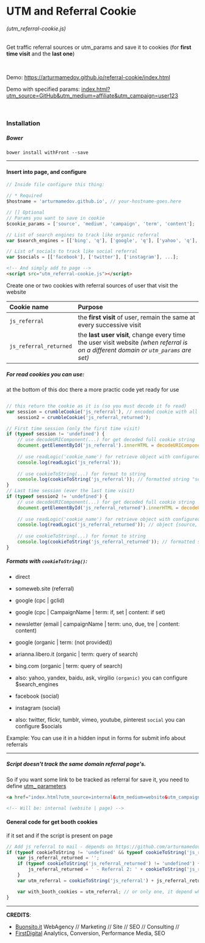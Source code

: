 # UTM and Referral Cookie 
###### (utm_referral-cookie.js)
Get traffic referral sources or utm_params and save it to cookies (for __first time visit__ and the __last one__)

&nbsp;

Demo: https://arturmamedov.github.io/referral-cookie/index.html

Demo with specified params: [index.html?utm_source=GitHub&utm_medium=affiliate&utm_campaign=user123](https://arturmamedov.github.io/referral-cookie/index.html?utm_source=GitHub&utm_medium=affiliate&utm_campaign=user123)

&nbsp;

### Installation

##### Bower
```
bower install withFront --save
```

-------------------

#### Insert into page, and configure

```js
// Inside file configure this thing:

// * Required
$hostname = 'arturmamedov.github.io', // your-hostname-goes.here

// [] Optional
// Params you want to save in cookie
$cookie_params = ['source', 'medium', 'campaign', 'term', 'content'];

// List of search engines to track like organic referral
var $search_engines = [['bing', 'q'], ['google', 'q'], ['yahoo', 'q'], ['baidu', 'q'] ...];

// List of socials to track like social referral
var $socials = [['facebook'], ['twitter'], ['instagram'], ...];
```

```html
<!-- And simply add to page -->
<script src="utm_referral-cookie.js"></script>
```


Create one or two cookies with referral sources of user that visit the website

| Cookie name   | Purpose       |
| :------------ |:--------------|
| `js_referral` | the __first visit__ of user, remain the same at every successive visit |
| `js_referral_returned` | the __last user visit__, change every time the user visit website *(when referral is on a different domain or `utm_params` are set)* |


##### For read cookies you can use:
at the bottom of this doc there a more practic code yet ready for use

```js

// this return the cookie as it is (so you must decode it fo read)
var session = crumbleCookie('js_referral'), // encoded cookie with all params
    session2 = crumbleCookie('js_referral_returned');

// First time session (only the first time visit)
if (typeof session != 'undefined') {
    // use decodeURIComponent(...) for get decoded full cookie string 
    document.getElementById('js_referral').innerHTML = decodeURIComponent(session);
    
    // use readLogic('cookie_name') for retrieve object with configured $cookie_params
    console.log(readLogic('js_referral')); 
    
    // use cookieToString(...) for format to string
    console.log(cookieToString('js_referral')); // formatted string "source (medium | campaign | term: term | content: content)"
}
// Last time session (ever the last time visit)
if (typeof session2 != 'undefined') {
    // use decodeURIComponent(...) for get decoded full cookie string
    document.getElementById('js_referral_returned').innerHTML = decodeURIComponent(session2);
    
    // use readLogic('cookie_name') for retrieve object with configured $cookie_params
    console.log(readLogic('js_referral_returned')); // object {source, medium, campaign, term, content}
    
    // use cookieToString(...) for format to string
    console.log(cookieToString('js_referral_returned')); // formatted string "source (medium | campaign | term: term | content: content)"
}

```  

##### Formats with `cookieToString()`:

- direct

- someweb.site (referral)

- google (cpc | gclid)

- google (cpc | CampaignName | term: if, set | content: if set)

- newsletter (email | campaignName | term: uno, due, tre | content: content)

- google (organic | term: (not provided))

- arianna.libero.it (organic | term: query of search)

- bing.com (organic | term: query of search)

- also: yahoo, yandex, baidu, ask, virgilio `(organic)` you can configure $search_engines

- facebook (social)

- instagram (social)

- also: twitter, flickr, tumblr, vimeo, youtube, pinterest `social` you can configure $socials

Example: You can use it in a hidden input in forms for submit info about referrals

---

##### Script doesn't track the same domain referral page's.

So if you want some link to be tracked as referral for save it, you need to define [utm_ parameters](https://ga-dev-tools.appspot.com/campaign-url-builder/)

```html
<a href="index.html?utm_source=internal&utm_medium=website&utm_campaign=page">URL with utm_ params</a>

<!-- Will be: internal (website | page) -->
``` 


#### General code for get booth cookies 
if it set and if the script is present on page

```javascript
// Add js_referral to mail - depends on https://github.com/arturmamedov/utm_referral-cookie
if (typeof cookieToString != 'undefined' && typeof cookieToString('js_referral') != 'undefined') {
    var js_referral_returned = '';
    if (typeof cookieToString('js_referral_returned') != 'undefined') {
        js_referral_returned = ' - Referral 2: ' + cookieToString('js_referral_returned');
    }
    var utm_referral = cookieToString('js_referral') + js_referral_returned;

    var with_booth_cookies = utm_referral; // or only one, it depend what cookies are yet set
}

```

---

__CREDITS__:

- [Buonsito.it](https://www.buonsito.it) WebAgency // Marketing // Site // SEO // Consulting //
- [FirstDigital](http://www.firstdigital.co.nz/blog/2015/07/22/retrieve-traffic-sources-data-without-google-analytics-cookies/) Analytics, Conversion, Performance Media, SEO
